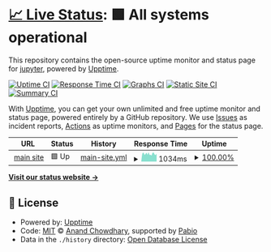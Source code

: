 # [📈 Live Status](https://status.jupy.wtf): <!--live status--> **🟩 All systems operational**

This repository contains the open-source uptime monitor and status page for [jupyter](https://jupy.wtf/), powered by [Upptime](https://github.com/upptime/upptime).

[![Uptime CI](https://github.com/jupys/upptime/workflows/Uptime%20CI/badge.svg)](https://github.com/jupys/upptime/actions?query=workflow%3A%22Uptime+CI%22)
[![Response Time CI](https://github.com/jupys/upptime/workflows/Response%20Time%20CI/badge.svg)](https://github.com/jupys/upptime/actions?query=workflow%3A%22Response+Time+CI%22)
[![Graphs CI](https://github.com/jupys/upptime/workflows/Graphs%20CI/badge.svg)](https://github.com/jupys/upptime/actions?query=workflow%3A%22Graphs+CI%22)
[![Static Site CI](https://github.com/jupys/upptime/workflows/Static%20Site%20CI/badge.svg)](https://github.com/jupys/upptime/actions?query=workflow%3A%22Static+Site+CI%22)
[![Summary CI](https://github.com/jupys/upptime/workflows/Summary%20CI/badge.svg)](https://github.com/jupys/upptime/actions?query=workflow%3A%22Summary+CI%22)

With [Upptime](https://upptime.js.org), you can get your own unlimited and free uptime monitor and status page, powered entirely by a GitHub repository. We use [Issues](https://github.com/jupys/upptime/issues) as incident reports, [Actions](https://github.com/jupys/upptime/actions) as uptime monitors, and [Pages](https://status.jupy.wtf) for the status page.

<!--start: status pages-->
<!-- This summary is generated by Upptime (https://github.com/upptime/upptime) -->
<!-- Do not edit this manually, your changes will be overwritten -->
<!-- prettier-ignore -->
| URL | Status | History | Response Time | Uptime |
| --- | ------ | ------- | ------------- | ------ |
| <img alt="" src="https://icons.duckduckgo.com/ip3/jupy.wtf.ico" height="13"> [main site](https://jupy.wtf) | 🟩 Up | [main-site.yml](https://github.com/jupys/upptime/commits/HEAD/history/main-site.yml) | <details><summary><img alt="Response time graph" src="./graphs/main-site/response-time-week.png" height="20"> 1034ms</summary><br><a href="https://status.jupy.wtf/history/main-site"><img alt="Response time 1034" src="https://img.shields.io/endpoint?url=https%3A%2F%2Fraw.githubusercontent.com%2Fjupys%2Fupptime%2FHEAD%2Fapi%2Fmain-site%2Fresponse-time.json"></a><br><a href="https://status.jupy.wtf/history/main-site"><img alt="24-hour response time 1079" src="https://img.shields.io/endpoint?url=https%3A%2F%2Fraw.githubusercontent.com%2Fjupys%2Fupptime%2FHEAD%2Fapi%2Fmain-site%2Fresponse-time-day.json"></a><br><a href="https://status.jupy.wtf/history/main-site"><img alt="7-day response time 1034" src="https://img.shields.io/endpoint?url=https%3A%2F%2Fraw.githubusercontent.com%2Fjupys%2Fupptime%2FHEAD%2Fapi%2Fmain-site%2Fresponse-time-week.json"></a><br><a href="https://status.jupy.wtf/history/main-site"><img alt="30-day response time 1034" src="https://img.shields.io/endpoint?url=https%3A%2F%2Fraw.githubusercontent.com%2Fjupys%2Fupptime%2FHEAD%2Fapi%2Fmain-site%2Fresponse-time-month.json"></a><br><a href="https://status.jupy.wtf/history/main-site"><img alt="1-year response time 1034" src="https://img.shields.io/endpoint?url=https%3A%2F%2Fraw.githubusercontent.com%2Fjupys%2Fupptime%2FHEAD%2Fapi%2Fmain-site%2Fresponse-time-year.json"></a></details> | <details><summary><a href="https://status.jupy.wtf/history/main-site">100.00%</a></summary><a href="https://status.jupy.wtf/history/main-site"><img alt="All-time uptime 100.00%" src="https://img.shields.io/endpoint?url=https%3A%2F%2Fraw.githubusercontent.com%2Fjupys%2Fupptime%2FHEAD%2Fapi%2Fmain-site%2Fuptime.json"></a><br><a href="https://status.jupy.wtf/history/main-site"><img alt="24-hour uptime 100.00%" src="https://img.shields.io/endpoint?url=https%3A%2F%2Fraw.githubusercontent.com%2Fjupys%2Fupptime%2FHEAD%2Fapi%2Fmain-site%2Fuptime-day.json"></a><br><a href="https://status.jupy.wtf/history/main-site"><img alt="7-day uptime 100.00%" src="https://img.shields.io/endpoint?url=https%3A%2F%2Fraw.githubusercontent.com%2Fjupys%2Fupptime%2FHEAD%2Fapi%2Fmain-site%2Fuptime-week.json"></a><br><a href="https://status.jupy.wtf/history/main-site"><img alt="30-day uptime 100.00%" src="https://img.shields.io/endpoint?url=https%3A%2F%2Fraw.githubusercontent.com%2Fjupys%2Fupptime%2FHEAD%2Fapi%2Fmain-site%2Fuptime-month.json"></a><br><a href="https://status.jupy.wtf/history/main-site"><img alt="1-year uptime 100.00%" src="https://img.shields.io/endpoint?url=https%3A%2F%2Fraw.githubusercontent.com%2Fjupys%2Fupptime%2FHEAD%2Fapi%2Fmain-site%2Fuptime-year.json"></a></details>

<!--end: status pages-->

[**Visit our status website →**](https://status.jupy.wtf)

## 📄 License

- Powered by: [Upptime](https://github.com/upptime/upptime)
- Code: [MIT](./LICENSE) © [Anand Chowdhary](https://anandchowdhary.com), supported by [Pabio](https://pabio.com)
- Data in the `./history` directory: [Open Database License](https://opendatacommons.org/licenses/odbl/1-0/)
